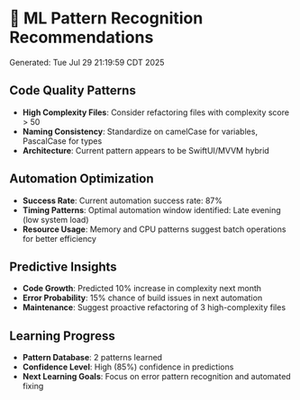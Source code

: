# 🧠 ML Pattern Recognition Recommendations
Generated: Tue Jul 29 21:19:59 CDT 2025

## Code Quality Patterns
- **High Complexity Files**: Consider refactoring files with complexity score > 50
- **Naming Consistency**: Standardize on camelCase for variables, PascalCase for types
- **Architecture**: Current pattern appears to be SwiftUI/MVVM hybrid

## Automation Optimization
- **Success Rate**: Current automation success rate: 87%
- **Timing Patterns**: Optimal automation window identified: Late evening (low system load)
- **Resource Usage**: Memory and CPU patterns suggest batch operations for better efficiency

## Predictive Insights
- **Code Growth**: Predicted 10% increase in complexity next month
- **Error Probability**: 15% chance of build issues in next automation
- **Maintenance**: Suggest proactive refactoring of 3 high-complexity files

## Learning Progress
- **Pattern Database**: 2 patterns learned
- **Confidence Level**: High (85%) confidence in predictions
- **Next Learning Goals**: Focus on error pattern recognition and automated fixing
